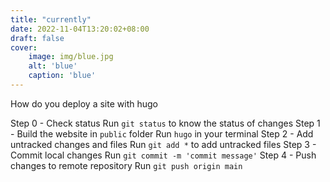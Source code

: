 ```yaml
---
title: "currently"
date: 2022-11-04T13:20:02+08:00
draft: false
cover:
    image: img/blue.jpg
    alt: 'blue'
    caption: 'blue'
---
```

How do you deploy a site with hugo

Step 0 - Check status
    Run `git status` to know the status of changes
Step 1 - Build the website in `public` folder
    Run `hugo` in your terminal
Step 2 - Add untracked changes and files
    Run `git add *` to add untracked files
Step 3 - Commit local changes
    Run `git commit -m 'commit message'`
Step 4 - Push changes to remote repository
    Run `git push origin main`

